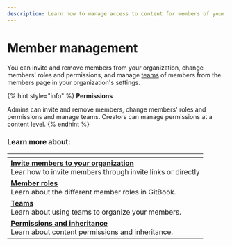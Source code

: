 ```yaml
---
description: Learn how to manage access to content for members of your organization.
---
```


# Member management

You can invite and remove members from your organization, change members' roles and permissions, and manage [teams](teams.md) of members from the members page in your organization's settings.

{% hint style="info" %}
**Permissions**

Admins can invite and remove members, change members' roles and permissions and manage teams. Creators can manage permissions at a content level.
{% endhint %}

### Learn more about:

<table data-view="cards"><thead><tr><th></th></tr></thead><tbody><tr><td><strong></strong><a href="invite-members-to-your-organization.md"><strong>Invite members to your organization</strong></a><br>Lear how to invite members through invite links or directly</td></tr><tr><td><strong></strong><a href="roles.md"><strong>Member roles</strong></a><br>Learn about the different member roles in GitBook.</td></tr><tr><td><a href="teams.md"><strong>Teams</strong></a><strong></strong><br><strong></strong>Learn about using teams to organize your members.</td></tr><tr><td><a href="permissions-and-inheritance.md"><strong>Permissions and inheritance</strong></a><br>Learn about content permissions and inheritance.</td></tr></tbody></table>
